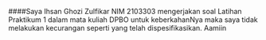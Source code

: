 ####Saya Ihsan Ghozi Zulfikar NIM 2103303 mengerjakan soal Latihan Praktikum 1 dalam mata kuliah DPBO untuk keberkahanNya maka saya tidak melakukan kecurangan seperti yang telah dispesifikasikan. Aamiin

